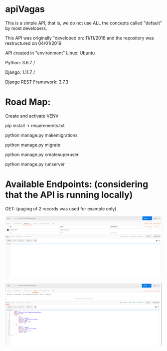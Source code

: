 # apiVagas

This is a simple API, that is, we do not use ALL the concepts called "default" by most developers.

This API was originally "developed on: 11/11/2018 and
the repository was restructured on 04/01/2019

API created in "environment" Linux: Ubuntu

Python: 3.6.7  / 

Django: 1.11.7  / 

Django REST Framework: 3.7.3


# Road Map:

Create and activate VENV

pip install -r requirements.txt

python manage.py makemigrations

python manage.py migrate

python manage.py createsuperuser

python manage.py runserver


# Available Endpoints: (considering that the API is running locally)

GET: (paging of 2 records was used for example only)

![](IMGs/001_Get_A.png)

![](IMGs/001_Get_B.png)






